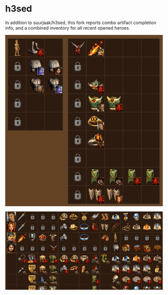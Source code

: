 h3sed
=====

In addition to suurjaak/h3sed, this fork reports combo artifact completion info, and a combined inventory for all recent opened heroes.

![report_combo](https://raw.githubusercontent.com/yatyricky/h3sed/master/readme-res/report_combo.png)

![report_inventory](https://raw.githubusercontent.com/yatyricky/h3sed/master/readme-res/report_inventory.png)
